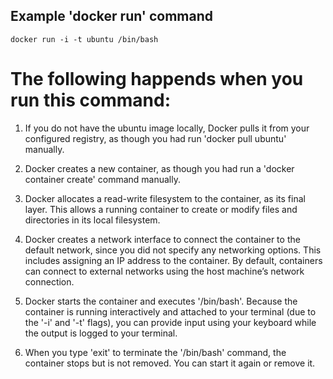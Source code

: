 ## Example 'docker run' command

`docker run -i -t ubuntu /bin/bash`

# The following happends when you run this command:

1. If you do not have the ubuntu image locally, Docker pulls it from your configured registry, as though you had run 'docker pull ubuntu' manually.

2. Docker creates a new container, as though you had run a 'docker container create' command manually.

3. Docker allocates a read-write filesystem to the container, as its final layer. This allows a running container to create or modify files and directories in its local filesystem.

4. Docker creates a network interface to connect the container to the default network, since you did not specify any networking options. This includes assigning an IP address to the container. By default, containers can connect to external networks using the host machine’s network connection.

5. Docker starts the container and executes '/bin/bash'. Because the container is running interactively and attached to your terminal (due to the '-i' and '-t' flags), you can provide input using your keyboard while the output is logged to your terminal.

6. When you type 'exit' to terminate the '/bin/bash' command, the container stops but is not removed. You can start it again or remove it.
